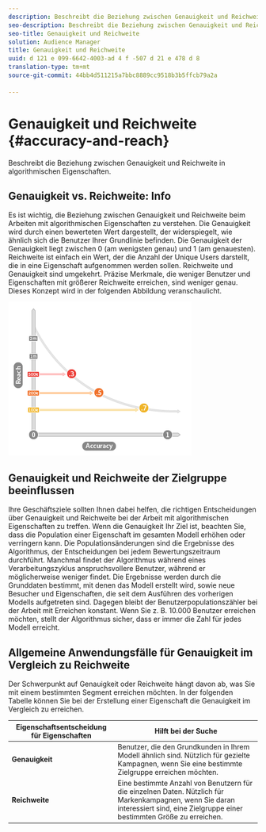 ```yaml
---
description: Beschreibt die Beziehung zwischen Genauigkeit und Reichweite in algorithmischen Eigenschaften.
seo-description: Beschreibt die Beziehung zwischen Genauigkeit und Reichweite in algorithmischen Eigenschaften.
seo-title: Genauigkeit und Reichweite
solution: Audience Manager
title: Genauigkeit und Reichweite
uuid: d 121 e 099-6642-4003-ad 4 f -507 d 21 e 478 d 8
translation-type: tm+mt
source-git-commit: 44bb4d511215a7bbc8889cc9518b3b5ffcb79a2a

---
```



# Genauigkeit und Reichweite {#accuracy-and-reach}

Beschreibt die Beziehung zwischen Genauigkeit und Reichweite in algorithmischen Eigenschaften.

<!-- c_accuracy_reach.xml -->

## Genauigkeit vs. Reichweite: Info

Es ist wichtig, die Beziehung zwischen Genauigkeit und Reichweite beim Arbeiten mit algorithmischen Eigenschaften zu verstehen. Die Genauigkeit wird durch einen bewerteten Wert dargestellt, der widerspiegelt, wie ähnlich sich die Benutzer Ihrer Grundlinie befinden. Die Genauigkeit der Genauigkeit liegt zwischen 0 (am wenigsten genau) und 1 (am genauesten). Reichweite ist einfach ein Wert, der die Anzahl der Unique Users darstellt, die in eine Eigenschaft aufgenommen werden sollen. Reichweite und Genauigkeit sind umgekehrt. Präzise Merkmale, die weniger Benutzer und Eigenschaften mit größerer Reichweite erreichen, sind weniger genau. Dieses Konzept wird in der folgenden Abbildung veranschaulicht.

![](assets/Reach_v_Accuracy.png)

## Genauigkeit und Reichweite der Zielgruppe beeinflussen

Ihre Geschäftsziele sollten Ihnen dabei helfen, die richtigen Entscheidungen über Genauigkeit und Reichweite bei der Arbeit mit algorithmischen Eigenschaften zu treffen. Wenn die Genauigkeit Ihr Ziel ist, beachten Sie, dass die Population einer Eigenschaft im gesamten Modell erhöhen oder verringern kann. Die Populationsänderungen sind die Ergebnisse des Algorithmus, der Entscheidungen bei jedem Bewertungszeitraum durchführt. Manchmal findet der Algorithmus während eines Verarbeitungszyklus anspruchsvollere Benutzer, während er möglicherweise weniger findet. Die Ergebnisse werden durch die Grunddaten bestimmt, mit denen das Modell erstellt wird, sowie neue Besucher und Eigenschaften, die seit dem Ausführen des vorherigen Modells aufgetreten sind. Dagegen bleibt der Benutzerpopulationszähler bei der Arbeit mit Erreichen konstant. Wenn Sie z. B. 10.000 Benutzer erreichen möchten, stellt der Algorithmus sicher, dass er immer die Zahl für jedes Modell erreicht.

## Allgemeine Anwendungsfälle für Genauigkeit im Vergleich zu Reichweite

Der Schwerpunkt auf Genauigkeit oder Reichweite hängt davon ab, was Sie mit einem bestimmten Segment erreichen möchten. In der folgenden Tabelle können Sie bei der Erstellung einer Eigenschaft die Genauigkeit im Vergleich zu erreichen.

| Eigenschaftsentscheidung für Eigenschaften | Hilft bei der Suche |
|---|---|
| **Genauigkeit** | Benutzer, die den Grundkunden in Ihrem Modell ähnlich sind. Nützlich für gezielte Kampagnen, wenn Sie eine bestimmte Zielgruppe erreichen möchten. |
| **Reichweite** | Eine bestimmte Anzahl von Benutzern für die einzelnen Daten. Nützlich für Markenkampagnen, wenn Sie daran interessiert sind, eine Zielgruppe einer bestimmten Größe zu erreichen. |